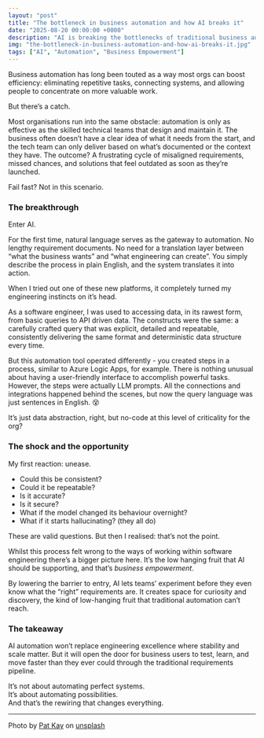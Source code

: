```yaml
---
layout: "post"
title: "The bottleneck in business automation and how AI breaks it"
date: "2025-08-20 00:00:00 +0000"
description: "AI is breaking the bottlenecks of traditional business automation, shifting from rigid requirements to natural language and faster discovery"
img: "the-bottleneck-in-business-automation-and-how-ai-breaks-it.jpg"
tags: ["AI", "Automation", "Business Empowerment"]
---
```


Business automation has long been touted as a way most orgs can boost efficiency: eliminating repetitive tasks, connecting systems, and allowing people to concentrate on more valuable work.

But there’s a catch.

Most organisations run into the same obstacle: automation is only as effective as the skilled technical teams that design and maintain it. The business often doesn’t have a clear idea of what it needs from the start, and the tech team can only deliver based on what’s documented or the context they have. The outcome? A frustrating cycle of misaligned requirements, missed chances, and solutions that feel outdated as soon as they’re launched.

Fail fast? Not in this scenario.

### The breakthrough

Enter AI.

For the first time, natural language serves as the gateway to automation. No lengthy requirement documents. No need for a translation layer between “what the business wants” and “what engineering can create”. You simply describe the process in plain English, and the system translates it into action.

When I tried out one of these new platforms, it completely turned my engineering instincts on it’s head.

As a software engineer, I was used to accessing data, in its rawest form, from basic queries to API driven data. The constructs were the same: a carefully crafted query that was explicit, detailed and repeatable, consistently delivering the same format and deterministic data structure every time. 

But this automation tool operated differently - you created steps in a process, similar to Azure Logic Apps, for example. There is nothing unusual about having a user-friendly interface to accomplish powerful tasks. However, the steps were actually LLM prompts. All the connections and integrations happened behind the scenes, but now the query language was just sentences in English. :dizzy_face:

It’s just data abstraction, right, but no-code at this level of criticality for the org?

### The shock and the opportunity

My first reaction: unease.

* Could this be consistent? 
* Could it be repeatable?
* Is it accurate?
* Is it secure?
* What if the model changed its behaviour overnight?
* What if it starts hallucinating? (they all do)

These are valid questions. But then I realised: that’s not the point.

Whilst this process felt wrong to the ways of working within software engineering there’s a bigger picture here. It’s the low hanging fruit that AI should be supporting, and that’s *business empowerment*.

By lowering the barrier to entry, AI lets teams’ experiment before they even know what the “right” requirements are. It creates space for curiosity and discovery, the kind of low-hanging fruit that traditional automation can’t reach.

### The takeaway

AI automation won’t replace engineering excellence where stability and scale matter. But it will open the door for business users to test, learn, and move faster than they ever could through the traditional requirements pipeline.

It’s not about automating perfect systems.<br/>It’s about automating possibilities.<br/>And that’s the rewiring that changes everything.

---

Photo by [Pat Kay](https://unsplash.com/@patkay) on [unsplash](https://unsplash.com/photos/time-lapse-photography-of-road-3d7DTnuNj6E)